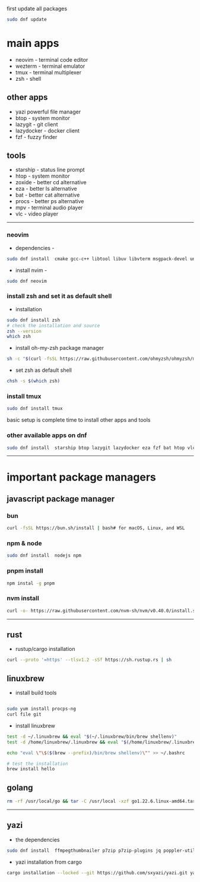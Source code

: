 first update all packages

```bash
sudo dnf update
```

# main apps

-   neovim - terminal code editor
-   wezterm - terminal emulator
-   tmux - terminal multiplexer
-   zsh - shell

## other apps

-   yazi powerful file manager
-   btop - system monitor
-   lazygit - git client
-   lazydocker - docker client
-   fzf - fuzzy finder

## tools

-   starship - status line prompt
-   htop - system monitor
-   zoxide - better cd alternative
-   eza - better ls alternative
-   bat - better cat alternative
-   procs - better ps alternative
-   mpv - terminal audio player
-   vlc - video player

---

### neovim

-   dependencies -

```bash
sudo dnf install  cmake gcc-c++ libtool libuv libvterm msgpack-devel unibilium gettext-devel lua-devel
```

-   install nvim -

```bash
sudo dnf neovim
```

### install zsh and set it as default shell

-   installation

```bash
sudo dnf install zsh
# check the installation and source
zsh --version
which zsh
```

-   install oh-my-zsh package manager

```bash
sh -c "$(curl -fsSL https://raw.githubusercontent.com/ohmyzsh/ohmyzsh/master/tools/install.sh)"
```

-   set zsh as default shell

```bash
chsh -s $(which zsh)
```

### install tmux

```bash
sudo dnf install tmux
```

basic setup is complete time to install other apps and tools

### other available apps on dnf

```bash
sudo dnf install  starship btop lazygit lazydocker eza fzf bat htop vlc zoxide mpv
```

---

# important package managers

## javascript package manager

### bun

```bash
curl -fsSL https://bun.sh/install | bash# for macOS, Linux, and WSL
```

### npm & node

```bash
sudo dnf install  nodejs npm
```

### pnpm install

```bash
npm instal -g pnpm
```

### nvm install

```bash
curl -o- https://raw.githubusercontent.com/nvm-sh/nvm/v0.40.0/install.sh | bash
```

---

## rust

-   rustup/cargo installation

```bash
curl --proto '=https' --tlsv1.2 -sSf https://sh.rustup.rs | sh
```

## linuxbrew

-   install build tools

```bash

sudo yum install procps-ng
curl file git
```

-   install linuxbrew

```bash
test -d ~/.linuxbrew && eval "$(~/.linuxbrew/bin/brew shellenv)"
test -d /home/linuxbrew/.linuxbrew && eval "$(/home/linuxbrew/.linuxbrew/bin/brew shellenv)"

echo "eval \"\$($(brew --prefix)/bin/brew shellenv)\"" >> ~/.bashrc
```

```bash
# test the installation
brew install hello
```

## golang

```bash
rm -rf /usr/local/go && tar -C /usr/local -xzf go1.22.6.linux-amd64.tar.gz
```

---

## yazi

-   the dependencies

```bash
sudo dnf install  ffmpegthumbnailer p7zip p7zip-plugins jq poppler-utils fd-find ripgrep fzf zoxide ImageMagick xclip xsel wl-clipboard
```

-   yazi installation from cargo

```bash
cargo installation --locked --git https://github.com/sxyazi/yazi.git yazi-fm yazi-cli
```
